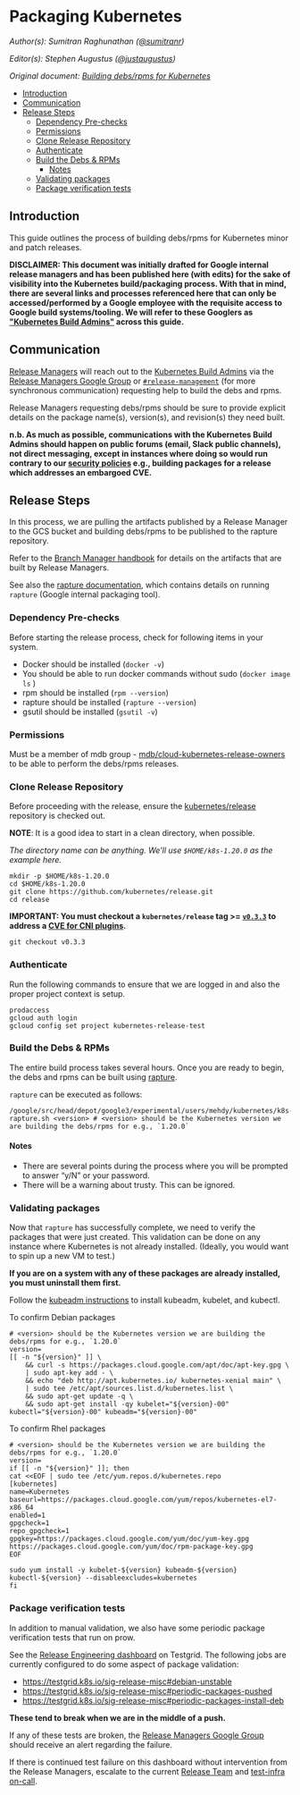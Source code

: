 # Packaging Kubernetes <!-- omit in toc -->

_Author(s): Sumitran Raghunathan ([@sumitranr](https://github.com/sumitranr))_

_Editor(s): Stephen Augustus ([@justaugustus](https://github.com/justaugustus))_

_Original document: [Building debs/rpms for Kubernetes
](https://docs.google.com/document/d/1PAN5tVJO_NMfHZmnk8mDQTwAbFHPky7JBgWJgckNjro/edit?usp=sharing)_

- [Introduction](#introduction)
- [Communication](#communication)
- [Release Steps](#release-steps)
  - [Dependency Pre-checks](#dependency-pre-checks)
  - [Permissions](#permissions)
  - [Clone Release Repository](#clone-release-repository)
  - [Authenticate](#authenticate)
  - [Build the Debs & RPMs](#build-the-debs--rpms)
    - [Notes](#notes)
  - [Validating packages](#validating-packages)
  - [Package verification tests](#package-verification-tests)

## Introduction

This guide outlines the process of building debs/rpms for Kubernetes minor and patch releases.

**DISCLAIMER: This document was initially drafted for Google internal release managers and has been published here (with edits) for the sake of visibility into the Kubernetes build/packaging process. With that in mind, there are several links and processes referenced here that can only be accessed/performed by a Google employee with the requisite access to Google build systems/tooling. We will refer to these Googlers as ["Kubernetes Build Admins"][kubernetes-build-admins] across this guide.**

## Communication

[Release Managers][release-managers] will reach out to the [Kubernetes Build Admins][kubernetes-build-admins] via the [Release Managers Google Group][release-managers-group] or [`#release-management`][release-management-slack] (for more synchronous communication) requesting help to build the debs and rpms.

Release Managers requesting debs/rpms should be sure to provide explicit details on the package name(s), version(s), and revision(s) they need built.

**n.b. As much as possible, communications with the Kubernetes Build Admins should happen on public forums (email, Slack public channels), not direct messaging, except in instances where doing so would run contrary to our [security policies][security-release-process] e.g., building packages for a release which addresses an embargoed CVE.**

## Release Steps

In this process, we are pulling the artifacts published by a Release Manager to the GCS bucket and building debs/rpms to be published to the rapture repository.

Refer to the [Branch Manager handbook][branch-manager-handbook] for details on the artifacts that are built by Release Managers.

See also the [rapture documentation][rapture-readme], which contains details on running `rapture` (Google internal packaging tool).

### Dependency Pre-checks

Before starting the release process, check for following items in your system.

- Docker should be installed (`docker -v`)
- You should be able to run docker commands without sudo (`docker image ls` )
- rpm should be installed (`rpm --version`)
- rapture should be installed (`rapture --version`)
- gsutil should be installed (`gsutil -v`)

### Permissions

Must be a member of mdb group - [mdb/cloud-kubernetes-release-owners](mdb/cloud-kubernetes-release-owners) to be able to perform the debs/rpms releases.

### Clone Release Repository

Before proceeding with the release, ensure the [kubernetes/release][kubernetes/release] repository is checked out.

**NOTE**: It is a good idea to start in a clean directory, when possible.

_The directory name can be anything. We'll use `$HOME/k8s-1.20.0` as the example here._

```shell
mkdir -p $HOME/k8s-1.20.0
cd $HOME/k8s-1.20.0
git clone https://github.com/kubernetes/release.git
cd release
```

**IMPORTANT: You must checkout a `kubernetes/release` tag >= [`v0.3.3`](https://github.com/kubernetes/release/releases/tag/v0.3.3) to address a [CVE for CNI plugins](https://github.com/kubernetes/kubernetes/issues/91507).**

```shell
git checkout v0.3.3
```

### Authenticate

Run the following commands to ensure that we are logged in and also the proper project context is setup.

```shell
prodaccess
gcloud auth login
gcloud config set project kubernetes-release-test
```

### Build the Debs & RPMs

The entire build process takes several hours. Once you are ready to begin, the debs and rpms can be built using [rapture][rapture].

`rapture` can be executed as follows:

```shell
/google/src/head/depot/google3/experimental/users/mehdy/kubernetes/k8s-rapture.sh <version> # <version> should be the Kubernetes version we are building the debs/rpms for e.g., `1.20.0`
```

#### Notes

- There are several points during the process where you will be prompted to answer “y/N” or your password.
- There will be a warning about trusty. This can be ignored.

### Validating packages

Now that `rapture` has successfully complete, we need to verify the packages that were just created. This validation can be done on any instance where Kubernetes is not already installed. (Ideally, you would want to spin up a new VM to test.)

**If you are on a system with any of these packages are already installed, you must uninstall them first.**

Follow the [kubeadm instructions][kubeadm-install] to install kubeadm, kubelet, and kubectl.

To confirm Debian packages

```shell
# <version> should be the Kubernetes version we are building the debs/rpms for e.g., `1.20.0`
version=
[[ -n "${version}" ]] \
    && curl -s https://packages.cloud.google.com/apt/doc/apt-key.gpg \
    | sudo apt-key add - \
    && echo "deb http://apt.kubernetes.io/ kubernetes-xenial main" \
    | sudo tee /etc/apt/sources.list.d/kubernetes.list \
    && sudo apt-get update -q \
    && sudo apt-get install -qy kubelet="${version}-00" kubectl="${version}-00" kubeadm="${version}-00"
```

To confirm Rhel packages

```shell
# <version> should be the Kubernetes version we are building the debs/rpms for e.g., `1.20.0`
version=
if [[ -n "${version}" ]]; then
cat <<EOF | sudo tee /etc/yum.repos.d/kubernetes.repo
[kubernetes]
name=Kubernetes
baseurl=https://packages.cloud.google.com/yum/repos/kubernetes-el7-x86_64
enabled=1
gpgcheck=1
repo_gpgcheck=1
gpgkey=https://packages.cloud.google.com/yum/doc/yum-key.gpg https://packages.cloud.google.com/yum/doc/rpm-package-key.gpg
EOF

sudo yum install -y kubelet-${version} kubeadm-${version} kubectl-${version} --disableexcludes=kubernetes
fi
```

### Package verification tests

In addition to manual validation, we also have some periodic package verification tests that run on prow.

See the [Release Engineering dashboard][release-engineering-dashboard] on Testgrid.
The following jobs are currently configured to do some aspect of package validation:

- https://testgrid.k8s.io/sig-release-misc#debian-unstable
- https://testgrid.k8s.io/sig-release-misc#periodic-packages-pushed
- https://testgrid.k8s.io/sig-release-misc#periodic-packages-install-deb

**These tend to break when we are in the middle of a push.**

If any of these tests are broken, the [Release Managers Google Group][release-managers-group] should receive an alert regarding the failure.

If there is continued test failure on this dashboard without intervention from the Release Managers, escalate to the current [Release Team][release-team] and [test-infra on-call][test-infra-oncall].

[branch-manager-handbook]: /release-engineering/role-handbooks/branch-manager.md
[kubeadm-install]: https://kubernetes.io/docs/setup/independent/install-kubeadm/#installing-kubeadm-kubelet-and-kubectl
[kubernetes/release]: https://git.k8s.io/release
[kubernetes-build-admins]: /release-managers.md#build-admins
[rapture]: https://cs.corp.google.com/piper///depot/google3/experimental/users/mehdy/kubernetes/k8s-rapture.sh
[rapture-readme]: https://g3doc.corp.google.com/cloud/kubernetes/g3doc/release/rapture.md?cl=head
[release-engineering-dashboard]: https://testgrid.k8s.io/sig-release-misc
[release-management-slack]: https://kubernetes.slack.com/messages/CJH2GBF7Y
[release-managers]: /release-managers.md#release-managers
[release-managers-group]: https://groups.google.com/a/kubernetes.io/forum/#!forum/release-managers
[release-team]: https://groups.google.com/forum/#!forum/kubernetes-release-team
[security-release-process]: /security-release-process-documentation/security-release-process.md
[test-infra-oncall]: https://go.k8s.io/oncall
